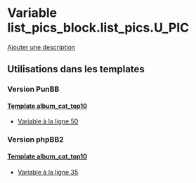 # Variable list_pics_block.list_pics.U_PIC
[Ajouter une description](https://fa-tvars.appspot.com/var/list_pics_block.list_pics.U_PIC)

## Utilisations dans les templates

### Version PunBB

#### [Template album_cat_top10](punbb/album_cat_top10.md)
* [Variable &agrave; la ligne 50](../punbb/album_cat_top10.tpl#L50)

### Version phpBB2

#### [Template album_cat_top10](subsilver/album_cat_top10.md)
* [Variable &agrave; la ligne 35](../subsilver/album_cat_top10.tpl#L35)